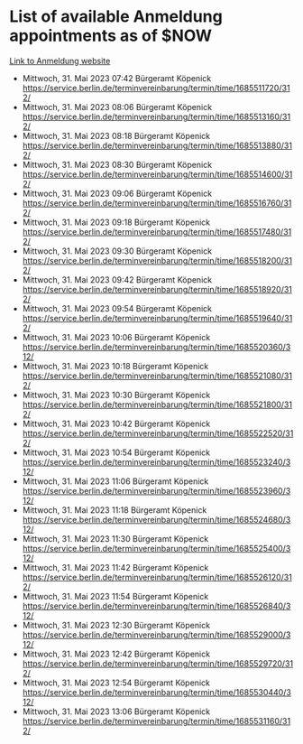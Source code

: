 # List of available Anmeldung appointments as of $NOW
[Link to Anmeldung website](https://service.berlin.de/terminvereinbarung/termin/tag.php?termin=1&anliegen[]=120686&dienstleisterlist=122210,122217,327316,122219,327312,122227,327314,122231,327346,122243,327348,122254,122252,329742,122260,329745,122262,329748,122271,327278,122273,327274,122277,327276,330436,122280,327294,122282,327290,122284,327292,122291,327270,122285,327266,122286,327264,122296,327268,150230,329760,122297,327286,122294,327284,122312,329763,122314,329775,122304,327330,122311,327334,122309,327332,317869,122281,327352,122279,329772,122283,122276,327324,122274,327326,122267,329766,122246,327318,122251,327320,122257,327322,122208,327298,122226,327300&herkunft=http%3A%2F%2Fservice.berlin.de%2Fdienstleistung%2F120686%2F)
- Mittwoch, 31. Mai 2023 07:42 Bürgeramt Köpenick https://service.berlin.de/terminvereinbarung/termin/time/1685511720/312/
- Mittwoch, 31. Mai 2023 08:06 Bürgeramt Köpenick https://service.berlin.de/terminvereinbarung/termin/time/1685513160/312/
- Mittwoch, 31. Mai 2023 08:18 Bürgeramt Köpenick https://service.berlin.de/terminvereinbarung/termin/time/1685513880/312/
- Mittwoch, 31. Mai 2023 08:30 Bürgeramt Köpenick https://service.berlin.de/terminvereinbarung/termin/time/1685514600/312/
- Mittwoch, 31. Mai 2023 09:06 Bürgeramt Köpenick https://service.berlin.de/terminvereinbarung/termin/time/1685516760/312/
- Mittwoch, 31. Mai 2023 09:18 Bürgeramt Köpenick https://service.berlin.de/terminvereinbarung/termin/time/1685517480/312/
- Mittwoch, 31. Mai 2023 09:30 Bürgeramt Köpenick https://service.berlin.de/terminvereinbarung/termin/time/1685518200/312/
- Mittwoch, 31. Mai 2023 09:42 Bürgeramt Köpenick https://service.berlin.de/terminvereinbarung/termin/time/1685518920/312/
- Mittwoch, 31. Mai 2023 09:54 Bürgeramt Köpenick https://service.berlin.de/terminvereinbarung/termin/time/1685519640/312/
- Mittwoch, 31. Mai 2023 10:06 Bürgeramt Köpenick https://service.berlin.de/terminvereinbarung/termin/time/1685520360/312/
- Mittwoch, 31. Mai 2023 10:18 Bürgeramt Köpenick https://service.berlin.de/terminvereinbarung/termin/time/1685521080/312/
- Mittwoch, 31. Mai 2023 10:30 Bürgeramt Köpenick https://service.berlin.de/terminvereinbarung/termin/time/1685521800/312/
- Mittwoch, 31. Mai 2023 10:42 Bürgeramt Köpenick https://service.berlin.de/terminvereinbarung/termin/time/1685522520/312/
- Mittwoch, 31. Mai 2023 10:54 Bürgeramt Köpenick https://service.berlin.de/terminvereinbarung/termin/time/1685523240/312/
- Mittwoch, 31. Mai 2023 11:06 Bürgeramt Köpenick https://service.berlin.de/terminvereinbarung/termin/time/1685523960/312/
- Mittwoch, 31. Mai 2023 11:18 Bürgeramt Köpenick https://service.berlin.de/terminvereinbarung/termin/time/1685524680/312/
- Mittwoch, 31. Mai 2023 11:30 Bürgeramt Köpenick https://service.berlin.de/terminvereinbarung/termin/time/1685525400/312/
- Mittwoch, 31. Mai 2023 11:42 Bürgeramt Köpenick https://service.berlin.de/terminvereinbarung/termin/time/1685526120/312/
- Mittwoch, 31. Mai 2023 11:54 Bürgeramt Köpenick https://service.berlin.de/terminvereinbarung/termin/time/1685526840/312/
- Mittwoch, 31. Mai 2023 12:30 Bürgeramt Köpenick https://service.berlin.de/terminvereinbarung/termin/time/1685529000/312/
- Mittwoch, 31. Mai 2023 12:42 Bürgeramt Köpenick https://service.berlin.de/terminvereinbarung/termin/time/1685529720/312/
- Mittwoch, 31. Mai 2023 12:54 Bürgeramt Köpenick https://service.berlin.de/terminvereinbarung/termin/time/1685530440/312/
- Mittwoch, 31. Mai 2023 13:06 Bürgeramt Köpenick https://service.berlin.de/terminvereinbarung/termin/time/1685531160/312/
